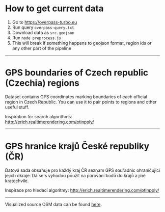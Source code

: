 # How to get current data
1. Go to https://overpass-turbo.eu
1. Run query `overpass-query.txt`
1. Download data as `src.geojson`
1. Run `node preprocess.js`
1. This will break if something happens to geojson format, region ids or any other part of the pipeline

---

# GPS boundaries of Czech republic (Czechia) regions

Dataset contains GPS coordinates marking boundaries of each official region in Czech Republic.
You can use it to pair points to regions and other useful stuff.

Inspiration for search algorithms: http://erich.realtimerendering.com/ptinpoly/

---

# GPS hranice krajů České republiky (ČR)

Datová sada obsahuje pro každý kraj ČR seznam GPS souřadnic ohraničující jejich okraje.
Dá se s výhodou použít na párování bodů do krajů a jiné kratochvíle.

Inspirace pro hledací algoritmy: http://erich.realtimerendering.com/ptinpoly/

---


Visualized source OSM data can be found [here](https://render.githubusercontent.com/view/geojson?url=https://raw.githubusercontent.com/JirkaChadima/cz-region-boundaries/master/src.geojson).
